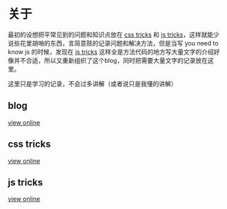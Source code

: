 # 关于
最初的设想把平常见到的问题和知识点放在 <a href="https://qishaoxuan.github.io/css_tricks/">css tricks</a> 和 <a href="https://qishaoxuan.github.io/js_tricks/">js tricks</a>，这样就能少说些花里胡哨的东西，言简意赅的记录问题和解决方法，但是当写 you need to know js 的时候，发现在 <a href="https://qishaoxuan.github.io/js_tricks/">js tricks</a> 这样全是方法代码的地方写大量文字的介绍好像并不合适，所以又重新组织了这个blog，同时把需要大量文字的记录放在这里。

这里只是学习的记录，不会过多讲解（或者说只是我懂的讲解）

## blog
<a href="https://qishaoxuan.github.io/blog/">view online</a> 

## css tricks
<a href="https://qishaoxuan.github.io/css_tricks/">view online</a> 

## js tricks
<a href="https://qishaoxuan.github.io/js_tricks/">view online</a>
